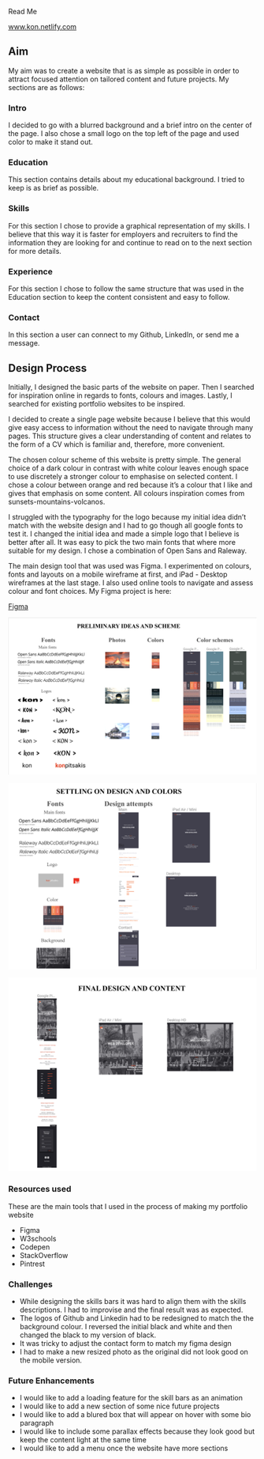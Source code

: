Read Me

www.kon.netlify.com

## Aim
My aim was to create a website that is as simple as possible in order to attract focused attention on  tailored content and future projects.
My sections are as follows:

### Intro
I decided to go with a blurred background and a brief intro on the center of the page. I also chose a  small logo on the top left of the page and used color to make it stand out. 
### Education
This section contains details about my educational background. I tried to keep is as brief as possible. 
### Skills
For this section I chose to provide a graphical representation of my skills. I believe that this way it is faster for employers and recruiters to find the information they are looking for and continue to read on to the next section for more details. 
### Experience
For this section I chose to follow the same structure that was used in the Education section to keep the content consistent and easy to follow. 
### Contact
In this section a user can connect to my Github, LinkedIn,  or send me a message. 

## Design Process
Initially, I designed the basic parts of the website on paper. Then I searched for inspiration online in regards to fonts, colours and images. Lastly, I searched for existing portfolio websites to be inspired.

I decided to create a single page website because I believe that this would give easy access to information without the need to navigate through many pages. This structure gives a clear understanding of content and relates to the form of a CV which is familiar and, therefore, more convenient. 

The chosen colour scheme of this website is pretty simple. The general choice of a dark colour in contrast with white colour leaves enough space to use discretely a stronger colour to emphasise on selected content. I chose a colour between orange and red because it’s a colour that I like and gives that emphasis on some content. All colours inspiration comes from sunsets-mountains-volcanos. 

I struggled with the typography for the logo because my initial idea didn’t match with the website design and I had to go though all google fonts to test it. I changed the initial idea and made a simple logo that I believe is better after all.  It was easy to pick the two main fonts that where more suitable for my design. I chose a combination of Open Sans and Raleway. 

The main design tool that was used was Figma. I experimented on colours, fonts and layouts on a mobile wireframe at first, and iPad - Desktop wireframes at the last stage.
I also used online tools to navigate and assess colour and font choices. 
My Figma project is here: 


[Figma](https://www.figma.com/file/YEgXhjMt8LXZt3EDV6UTgwmt/Personal-Website?node-id=35%3A80)

![Preliminary ideas and scheme](./Figma/Stage1.png)

![Settling on design and colors](./Figma/Stage2.png)

![Preliminary ideas and scheme](./Figma/Stage3.png)


### Resources used
These are the main tools that I used in the process of making my portfolio website
* Figma
* W3schools
* Codepen
* StackOverflow
* Pintrest

### Challenges
* While designing the skills bars it was hard to align them with the skills descriptions. I  had to improvise and the final result was as expected.
* The logos of Github and Linkedin had to be redesigned to match the the background colour. I reversed the initial black and white and then changed the black to my version of black.
* It was tricky to adjust the contact form to match my figma design
* I had to make a new resized photo as the original did not look good on the mobile version.

### Future Enhancements
* I would like to add a loading feature for the skill bars as an animation
* I would like to add a new section of some nice future projects
* I would like to add a blured box that will appear on hover with some bio paragraph
* I would like to include some parallax effects because they look good but keep the content light at the same time
* I would like to add a menu once the website have more sections

